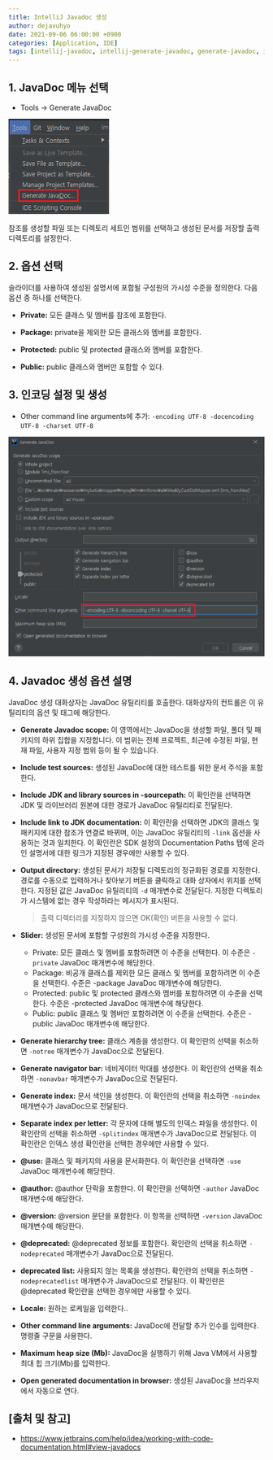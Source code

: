 ```yaml
---
title: IntelliJ Javadoc 생성
author: dejavuhyo
date: 2021-09-06 06:00:00 +0900
categories: [Application, IDE]
tags: [intellij-javadoc, intellij-generate-javadoc, generate-javadoc, intellij-javadoc-생성, javadoc-생성]
---
```


## 1. JavaDoc 메뉴 선택

* Tools → Generate JavaDoc

![menu](/assets/img/2021-09-06-intellij-generate-javadoc/menu.png)

참조를 생성할 파일 또는 디렉토리 세트인 범위를 선택하고 생성된 문서를 저장할 출력 디렉토리를 설정한다.

## 2. 옵션 선택
슬라이더를 사용하여 생성된 설명서에 포함될 구성원의 가시성 수준을 정의한다. 다음 옵션 중 하나를 선택한다.

* **Private:** 모든 클래스 및 멤버를 참조에 포함한다.

* **Package:** private을 제외한 모든 클래스와 멤버를 포함한다.

* **Protected:** public 및 protected 클래스와 멤버를 포함한다.

* **Public:** public 클래스와 멤버만 포함할 수 있다.

## 3. 인코딩 설정 및 생성

* Other command line arguments에 추가: `-encoding UTF-8 -docencoding UTF-8 -charset UTF-8`

![generate-javadoc](/assets/img/2021-09-06-intellij-generate-javadoc/generate-javadoc.png)

## 4. Javadoc 생성 옵션 설명
JavaDoc 생성 대화상자는 JavaDoc 유틸리티를 호출한다. 대화상자의 컨트롤은 이 유틸리티의 옵션 및 태그에 해당한다.

* **Generate Javadoc scope:** 이 영역에서는 JavaDoc을 생성할 파일, 폴더 및 패키지의 하위 집합을 지정합니다. 이 범위는 전체 프로젝트, 최근에 수정된 파일, 현재 파일, 사용자 지정 범위 등이 될 수 있습니다.

* **Include test sources:** 생성된 JavaDoc에 대한 테스트를 위한 문서 주석을 포함한다.

* **Include JDK and library sources in -sourcepath:** 이 확인란을 선택하면 JDK 및 라이브러리 원본에 대한 경로가 JavaDoc 유틸리티로 전달된다.

* **Include link to JDK documentation:** 이 확인란을 선택하면 JDK의 클래스 및 패키지에 대한 참조가 연결로 바뀌며, 이는 JavaDoc 유틸리티의 `-link` 옵션을 사용하는 것과 일치한다. 이 확인란은 SDK 설정의 Documentation Paths 탭에 온라인 설명서에 대한 링크가 지정된 경우에만 사용할 수 있다.

* **Output directory:** 생성된 문서가 저장될 디렉토리의 정규화된 경로를 지정한다. 경로를 수동으로 입력하거나 찾아보기 버튼을 클릭하고 대화 상자에서 위치를 선택한다. 지정된 값은 JavaDoc 유틸리티의 `-d` 매개변수로 전달된다. 지정한 디렉토리가 시스템에 없는 경우 작성하라는 메시지가 표시된다.

  > 출력 디렉터리를 지정하지 않으면 OK(확인) 버튼을 사용할 수 없다.

* **Slider:** 생성된 문서에 포함할 구성원의 가시성 수준을 지정한다.
  - Private: 모든 클래스 및 멤버를 포함하려면 이 수준을 선택한다. 이 수준은 `-private` JavaDoc 매개변수에 해당한다.
  - Package: 비공개 클래스를 제외한 모든 클래스 및 멤버를 포함하려면 이 수준을 선택한다. 수준은 -package JavaDoc 매개변수에 해당한다.
  - Protected: public 및 protected 클래스와 멤버를 포함하려면 이 수준을 선택한다. 수준은 -protected JavaDoc 매개변수에 해당한다.
  - Public: public 클래스 및 멤버만 포함하려면 이 수준을 선택한다. 수준은 -public JavaDoc 매개변수에 해당한다.

* **Generate hierarchy tree:** 클래스 계층을 생성한다. 이 확인란의 선택을 취소하면 `-notree` 매개변수가 JavaDoc으로 전달된다.

* **Generate navigator bar:** 네비게이터 막대를 생성한다. 이 확인란의 선택을 취소하면 `-nonavbar` 매개변수가 JavaDoc으로 전달된다.

* **Generate index:** 문서 색인을 생성한다. 이 확인란의 선택을 취소하면 `-noindex` 매개변수가 JavaDoc으로 전달된다.

* **Separate index per letter:** 각 문자에 대해 별도의 인덱스 파일을 생성한다. 이 확인란의 선택을 취소하면 `-splitindex` 매개변수가 JavaDoc으로 전달된다. 이 확인란은 인덱스 생성 확인란을 선택한 경우에만 사용할 수 있다.

* **@use:** 클래스 및 패키지의 사용을 문서화한다. 이 확인란을 선택하면 `-use` JavaDoc 매개변수에 해당한다.

* **@author:** @author 단락을 포함한다. 이 확인란을 선택하면 `-author` JavaDoc 매개변수에 해당한다.

* **@version:** @version 문단을 포함한다. 이 항목을 선택하면 `-version` JavaDoc 매개변수에 해당한다.

* **@deprecated:** @deprecated 정보를 포함한다. 확인란의 선택을 취소하면 `-nodeprecated` 매개변수가 JavaDoc으로 전달된다.

* **deprecated list:** 사용되지 않는 목록을 생성한다. 확인란의 선택을 취소하면 `-nodeprecatedlist` 매개변수가 JavaDoc으로 전달된다. 이 확인란은 @deprecated 확인란을 선택한 경우에만 사용할 수 있다.

* **Locale:** 원하는 로케일을 입력한다..

* **Other command line arguments:** JavaDoc에 전달할 추가 인수를 입력한다. 명령줄 구문을 사용한다.

* **Maximum heap size (Mb):** JavaDoc을 실행하기 위해 Java VM에서 사용할 최대 힙 크기(Mb)를 입력한다.

* **Open generated documentation in browser:** 생성된 JavaDoc을 브라우저에서 자동으로 연다.

## [출처 및 참고]
* <https://www.jetbrains.com/help/idea/working-with-code-documentation.html#view-javadocs>
